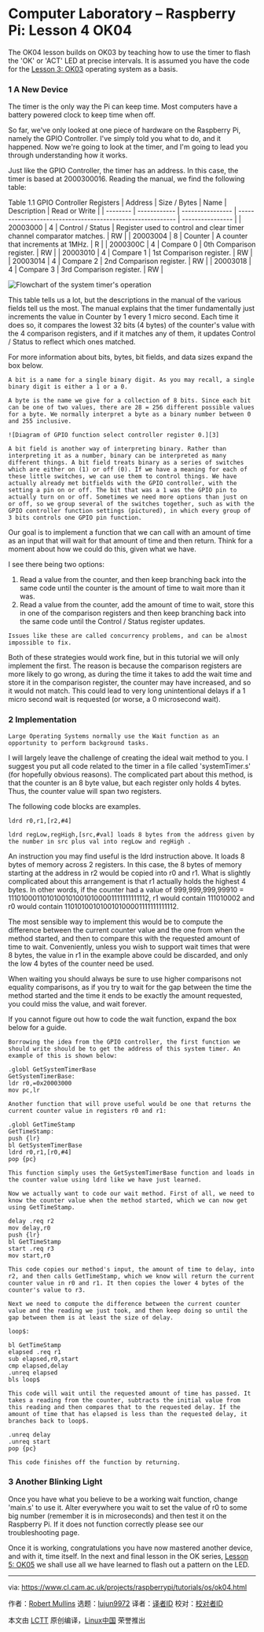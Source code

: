 [#]: collector: (lujun9972)
[#]: translator: (qhwdw)
[#]: reviewer: ( )
[#]: publisher: ( )
[#]: url: ( )
[#]: subject: (Computer Laboratory – Raspberry Pi: Lesson 4 OK04)
[#]: via: (https://www.cl.cam.ac.uk/projects/raspberrypi/tutorials/os/ok04.html)
[#]: author: (Robert Mullins http://www.cl.cam.ac.uk/~rdm34)

Computer Laboratory – Raspberry Pi: Lesson 4 OK04
======

The OK04 lesson builds on OK03 by teaching how to use the timer to flash the 'OK' or 'ACT' LED at precise intervals. It is assumed you have the code for the [Lesson 3: OK03][1] operating system as a basis.

### 1 A New Device

The timer is the only way the Pi can keep time. Most computers have a battery powered clock to keep time when off.

So far, we've only looked at one piece of hardware on the Raspberry Pi, namely the GPIO Controller. I've simply told you what to do, and it happened. Now we're going to look at the timer, and I'm going to lead you through understanding how it works.

Just like the GPIO Controller, the timer has an address. In this case, the timer is based at 2000300016. Reading the manual, we find the following table:

Table 1.1 GPIO Controller Registers 
| Address  | Size / Bytes | Name             | Description                                                          | Read or Write |
| -------- | ------------ | ---------------- | ---------------------------------------------------------- | ---------------- |
| 20003000 | 4            | Control / Status | Register used to control and clear timer channel comparator matches. | RW            |
| 20003004 | 8            | Counter          | A counter that increments at 1MHz.                                   | R             |
| 2000300C | 4            | Compare 0        | 0th Comparison register.                                             | RW            |
| 20003010 | 4            | Compare 1        | 1st Comparison register.                                             | RW            |
| 20003014 | 4            | Compare 2        | 2nd Comparison register.                                             | RW            |
| 20003018 | 4            | Compare 3        | 3rd Comparison register.                                             | RW            |

![Flowchart of the system timer's operation][2]

This table tells us a lot, but the descriptions in the manual of the various fields tell us the most. The manual explains that the timer fundamentally just increments the value in Counter by 1 every 1 micro second. Each time it does so, it compares the lowest 32 bits (4 bytes) of the counter's value with the 4 comparison registers, and if it matches any of them, it updates Control / Status to reflect which ones matched.

For more information about bits, bytes, bit fields, and data sizes expand the box below.

```
A bit is a name for a single binary digit. As you may recall, a single binary digit is either a 1 or a 0.

A byte is the name we give for a collection of 8 bits. Since each bit can be one of two values, there are 28 = 256 different possible values for a byte. We normally interpret a byte as a binary number between 0 and 255 inclusive.

![Diagram of GPIO function select controller register 0.][3]

A bit field is another way of interpreting binary. Rather than interpreting it as a number, binary can be interpreted as many different things. A bit field treats binary as a series of switches which are either on (1) or off (0). If we have a meaning for each of these little switches, we can use them to control things. We have actually already met bitfields with the GPIO controller, with the setting a pin on or off. The bit that was a 1 was the GPIO pin to actually turn on or off. Sometimes we need more options than just on or off, so we group several of the switches together, such as with the GPIO controller function settings (pictured), in which every group of 3 bits controls one GPIO pin function.
```

Our goal is to implement a function that we can call with an amount of time as an input that will wait for that amount of time and then return. Think for a moment about how we could do this, given what we have.

I see there being two options:

  1. Read a value from the counter, and then keep branching back into the same code until the counter is the amount of time to wait more than it was.
  2. Read a value from the counter, add the amount of time to wait, store this in one of the comparison registers and then keep branching back into the same code until the Control / Status register updates.


```
Issues like these are called concurrency problems, and can be almost impossible to fix.
```

Both of these strategies would work fine, but in this tutorial we will only implement the first. The reason is because the comparison registers are more likely to go wrong, as during the time it takes to add the wait time and store it in the comparison register, the counter may have increased, and so it would not match. This could lead to very long unintentional delays if a 1 micro second wait is requested (or worse, a 0 microsecond wait).

### 2 Implementation

```
Large Operating Systems normally use the Wait function as an opportunity to perform background tasks.
```

I will largely leave the challenge of creating the ideal wait method to you. I suggest you put all code related to the timer in a file called 'systemTimer.s' (for hopefully obvious reasons). The complicated part about this method, is that the counter is an 8 byte value, but each register only holds 4 bytes. Thus, the counter value will span two registers.

The following code blocks are examples.

```
ldrd r0,r1,[r2,#4]
```

```
ldrd regLow,regHigh,[src,#val] loads 8 bytes from the address given by the number in src plus val into regLow and regHigh .
```

An instruction you may find useful is the ldrd instruction above. It loads 8 bytes of memory across 2 registers. In this case, the 8 bytes of memory starting at the address in r2 would be copied into r0 and r1. What is slightly complicated about this arrangement is that r1 actually holds the highest 4 bytes. In other words, if the counter had a value of 999,999,999,99910 = 11101000110101001010010100001111111111112, r1 would contain 111010002 and r0 would contain 110101001010010100001111111111112.

The most sensible way to implement this would be to compute the difference between the current counter value and the one from when the method started, and then to compare this with the requested amount of time to wait. Conveniently, unless you wish to support wait times that were 8 bytes, the value in r1 in the example above could be discarded, and only the low 4 bytes of the counter need be used.

When waiting you should always be sure to use higher comparisons not equality comparisons, as if you try to wait for the gap between the time the method started and the time it ends to be exactly the amount requested, you could miss the value, and wait forever.

If you cannot figure out how to code the wait function, expand the box below for a guide.

```
Borrowing the idea from the GPIO controller, the first function we should write should be to get the address of this system timer. An example of this is shown below:

.globl GetSystemTimerBase
GetSystemTimerBase:
ldr r0,=0x20003000
mov pc,lr

Another function that will prove useful would be one that returns the current counter value in registers r0 and r1:

.globl GetTimeStamp
GetTimeStamp:
push {lr}
bl GetSystemTimerBase
ldrd r0,r1,[r0,#4]
pop {pc}

This function simply uses the GetSystemTimerBase function and loads in the counter value using ldrd like we have just learned.

Now we actually want to code our wait method. First of all, we need to know the counter value when the method started, which we can now get using GetTimeStamp.

delay .req r2
mov delay,r0
push {lr}
bl GetTimeStamp
start .req r3
mov start,r0

This code copies our method's input, the amount of time to delay, into r2, and then calls GetTimeStamp, which we know will return the current counter value in r0 and r1. It then copies the lower 4 bytes of the counter's value to r3.

Next we need to compute the difference between the current counter value and the reading we just took, and then keep doing so until the gap between them is at least the size of delay.

loop$:

bl GetTimeStamp
elapsed .req r1
sub elapsed,r0,start
cmp elapsed,delay
.unreq elapsed
bls loop$

This code will wait until the requested amount of time has passed. It takes a reading from the counter, subtracts the initial value from this reading and then compares that to the requested delay. If the amount of time that has elapsed is less than the requested delay, it branches back to loop$.

.unreq delay
.unreq start
pop {pc}

This code finishes off the function by returning.
```

### 3 Another Blinking Light

Once you have what you believe to be a working wait function, change 'main.s' to use it. Alter everywhere you wait to set the value of r0 to some big number (remember it is in microseconds) and then test it on the Raspberry Pi. If it does not function correctly please see our troubleshooting page.

Once it is working, congratulations you have now mastered another device, and with it, time itself. In the next and final lesson in the OK series, [Lesson 5: OK05][4] we shall use all we have learned to flash out a pattern on the LED.

--------------------------------------------------------------------------------

via: https://www.cl.cam.ac.uk/projects/raspberrypi/tutorials/os/ok04.html

作者：[Robert Mullins][a]
选题：[lujun9972][b]
译者：[译者ID](https://github.com/译者ID)
校对：[校对者ID](https://github.com/校对者ID)

本文由 [LCTT](https://github.com/LCTT/TranslateProject) 原创编译，[Linux中国](https://linux.cn/) 荣誉推出

[a]: http://www.cl.cam.ac.uk/~rdm34
[b]: https://github.com/lujun9972
[1]: https://www.cl.cam.ac.uk/projects/raspberrypi/tutorials/os/ok03.html
[2]: https://www.cl.cam.ac.uk/projects/raspberrypi/tutorials/os/images/systemTimer.png
[3]: https://www.cl.cam.ac.uk/projects/raspberrypi/tutorials/os/images/gpioControllerFunctionSelect.png
[4]: https://www.cl.cam.ac.uk/projects/raspberrypi/tutorials/os/ok05.html
